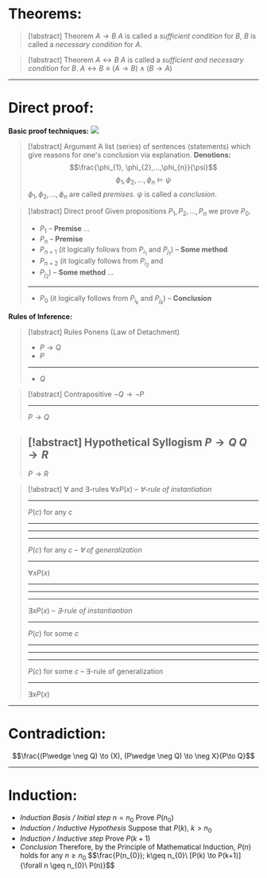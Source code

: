 # Theorems:
>[!abstract] Theorem $A\to B$ 
>$A$ is called a *sufficient condition* for $B$,
>$B$ is called a *necessary condition* for $A$.

>[!abstract] Theorem $A\leftrightarrow B$ 
>$A$ is called a *sufficient and necessary condition* for $B$.
>$A\leftrightarrow B \equiv (A\to B) \wedge (B\to A)$

---
# Direct proof:

**Basic proof techniques:**
![](Pasted%20image%2020240928231940.png)

>[!abstract] Argument
>A list (series) of sentences (statements) which give reasons for one's conclusion via explanation.
>**Denotions:**
>$$\frac{\phi_{1}, \phi_{2},...,\phi_{n}}{\psi}$$
>$$\phi_{1}, \phi_{2},..., \phi_{n} \models \psi$$
>$\phi_{1},\phi_{2},...,\phi_{n}$ are called *premises*.
>$\psi$ is called a *conclusion*.

>[!abstract] Direct proof
>Given propositions $P_{1}, P_{2}, ..., P_{n}$ we prove $P_{0}$.
>- $P_{1}$  – **Premise**
>$...$
>- $P_{n}$ – **Premise**
>- $P_{n+1}$ (it logically follows from $P_{i_{1}}$ and $P_{j_{1}}$) – **Some method**
>- $P_{n+2}$ (it logically follows from $P_{i_{2}}$ and
>- $P_{j_{2}}$) – **Some method**
>$...$
>---
>- $P_{0}$ (it logically follows from $P_{i_{k}}$ and $P_{j_k}$) – **Conclusion**

**Rules of Inference:**

>[!abstract] Rules Ponens (Law of Detachment)
>- $P\to Q$
>- $P$
>---
>- $Q$

> [!abstract] Contrapositive 
> $\neg Q \to \neg P$
> - - -
> $P\to Q$

>[!abstract] Hypothetical Syllogism
>$P\to Q$
>$Q \to R$
>---
>$P\to R$

>[!abstract] $\forall$ and $\exists$-rules
>$\forall x P(x)$ – *$\forall$-rule of instantiation*
>- --
>$P(c)$ for any $c$
> -- - 
> - - -
> - --
>$P(c)$ for any $c$ – *$\forall$ of generalization*
>- - -
>$\forall x P(x)$
>- - -
>- - - 
>- --
>$\exists xP(x)$ – *$\exists$-rule of instantiantion*
>- - -
>$P(c)$ for some $c$
>- - - 
>-  --
>- --
>$P(c)$ for some $c$ – $\exists$-rule of generalization
>- - -
>$\exists xP(x)$

---
# Contradiction:

$$\frac{(P\wedge \neg Q) \to (X), (P\wedge \neg Q) \to \neg X}{P\to Q}$$
- --
# Induction:

- *Induction Basis / Initial step* $n=n_{0}$
  Prove $P(n_{0})$
  <br>
- *Induction / Inductive Hypothesis*
  Suppose that $P(k)$, $k>n_{0}$
  <br>
- *Induction / Inductive step*
  Prove $P(k+1)$
  <br>
- *Conclusion*
  Therefore, by the Principle of Mathematical Induction, 
  $P(n)$ holds for any $n\geq n_{0}$
$$\frac{P(n_{0}); k\geq n_{0}\ [P(k) \to P(k+1)]{\forall n \geq n_{0}\ P(n)}$$


